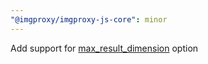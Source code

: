 ```yaml
---
"@imgproxy/imgproxy-js-core": minor
---
```


Add support for [max_result_dimension](https://docs.imgproxy.net/latest/usage/processing#max-result-dimension) option
